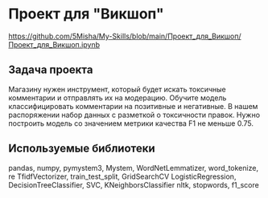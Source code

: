 # Проект для "Викшоп"
https://github.com/5Misha/My-Skills/blob/main/Проект_для_Викшоп/Проект_для_Викшоп.ipynb 

## Задача проекта
Магазину нужен инструмент, который будет искать токсичные комментарии и отправлять их на модерацию. Обучите модель классифицировать комментарии на позитивные и негативные. В нашем распоряжении набор данных с разметкой о токсичности правок. Нужно построить модель со значением метрики качества F1 не меньше 0.75.



## Используемые библиотеки
pandas, numpy, pymystem3, Mystem, WordNetLemmatizer, word_tokenize, re 
TfidfVectorizer, train_test_split, GridSearchCV
LogisticRegression, DecisionTreeClassifier, SVC, KNeighborsClassifier
nltk, stopwords, f1_score

